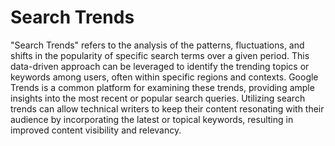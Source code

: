 # Search Trends

"Search Trends" refers to the analysis of the patterns, fluctuations, and shifts in the popularity of specific search terms over a given period. This data-driven approach can be leveraged to identify the trending topics or keywords among users, often within specific regions and contexts. Google Trends is a common platform for examining these trends, providing ample insights into the most recent or popular search queries. Utilizing search trends can allow technical writers to keep their content resonating with their audience by incorporating the latest or topical keywords, resulting in improved content visibility and relevancy.